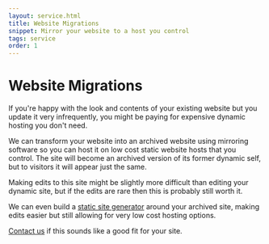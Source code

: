 ```yaml
---
layout: service.html
title: Website Migrations
snippet: Mirror your website to a host you control
tags: service
order: 1
---
```


# Website Migrations

If you're happy with the look and contents of your existing website but you update it very infrequently, you might be paying for expensive dynamic hosting you don't need.

We can transform your website into an archived website using mirroring software so you can host it on low cost static website hosts that you control. The site will become an archived version of its former dynamic self, but to visitors it will appear just the same.

Making edits to this site might be slightly more difficult than editing your dynamic site, but if the edits are rare then this is probably still worth it.

We can even build a [static site generator](/services/static-websites/) around your archived site, making edits easier but still allowing for very low cost hosting options.

[Contact us](/contact/) if this sounds like a good fit for your site.
